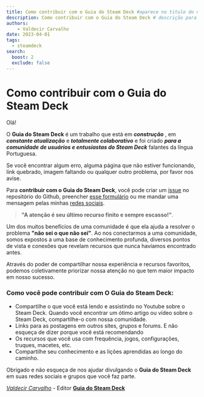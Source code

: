 ```yaml
---
title: Como contribuir com o Guia do Steam Deck #aparece no titulo do navegador
description: Como contribuir com o Guia do Steam Deck # descrição para meta tag
authors:
    - Valdecir Carvalho
date: 2023-04-01
tags:
  - steamdeck
search:
  boost: 2
  exclude: false
---
```


# Como contribuir com o Guia do Steam Deck
Olá! 

O **Guia do Steam Deck** é um trabalho que está em _**construção**_ , em _**constante atualização**_ e _**totalmente colaborativo**_ e foi criado _**para a comunidade de usuários e entusiastas do Steam Deck**_  falantes da língua Portuguesa.

Se você encontrar algum erro, alguma página que não estiver funcionando, link quebrado, imagem faltando ou qualquer outro problema, por favor nos avise.

Para **contribuir com o Guia do Steam Deck**, você pode criar um [issue](https://github.com/valdecircarvalho/guia-do-steam-deck/issues) no repositório do Github, preencher [esse formulário](https://forms.gle/PA2i5HFoY5pu5JBL6) ou me mandar uma mensagem pelas minhas [redes sociais](https://iamval.me).

> **__"A atenção é seu último recurso finito e sempre escasso!"__**. 

Um dos muitos benefícios de uma comunidade é que ela ajuda a resolver o problema **"não sei o que não sei"**. Ao nos conectarmos a uma comunidade, somos expostos a uma base de conhecimento profunda, diversos pontos de vista e conexões que revelam recursos que nunca havíamos encontrado antes.

Através do poder de compartilhar nossa experiência e recursos favoritos, podemos coletivamente priorizar nossa atenção no que tem maior impacto em nosso sucesso.

### Como você pode contribuir com O Guia do Steam Deck:

- Compartilhe o que você está lendo e assistindo no Youtube sobre o Steam Deck. Quando você encontrar um ótimo artigo ou vídeo sobre o Steam Deck, compartilhe-o com nossa comunidade.
- Links para as postagens em outros sites, grupos e forums. E não esqueça de dizer porque você está recomendando
- Os recursos que você usa com frequência, jogos, configurações, truques, macetes, etc.
- Compartilhe seu conhecimento e as lições aprendidas ao longo do caminho.

Obrigado e não esqueça de nos ajudar divulgando o **Guia do Steam Deck** em suas redes sociais e grupos que você faz parte. 

[_Valdecir Carvalho_](https://iamval.me) - Editor [**Guia do Steam Deck**](https://guiadosteamdeck.com.br)